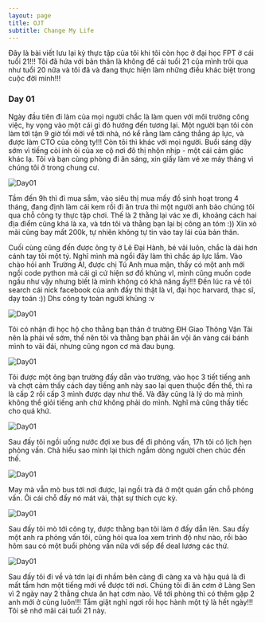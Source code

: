 ```yaml
---
layout: page
title: OJT
subtitle: Change My Life
---
```


Đây là bài viết lưu lại kỳ thực tập của tôi khi tôi còn học ở đại học FPT ở cái tuổi 21!!! Tôi đã hứa với bản thân là không để cái tuổi 21 của mình trôi qua như tuổi 20 nữa và tôi đã và đang thực hiện làm những điều khác biệt trong cuộc đời minh!!!

### Day 01

Ngày đầu tiên đi làm của mọi người chắc là làm quen với môi trường công việc, hy vọng vào một cái gì đó hướng đến tương lại. Một người bạn tôi còn làm tới tận 9 giờ tối mới về tới nhà, nó kể rằng làm căng thẳng áp lực, và được làm CTO của công ty!!! Còn tôi thì khác với mọi người. Buổi sáng dậy sớm vì tiếng còi inh ỏi của xe cộ nơi đô thị nhộn nhịp - một cái cảm giác khác lạ. Tôi và bạn cùng phòng đi ăn sáng, xin giấy làm vé xe máy tháng vì chúng tôi ở trong chung cư.

![Day01](/assets/img/day01-1.jpg)

Tầm đến 9h thì đi mua sắm, vào siêu thị mua mấy đồ sinh hoạt trong 4 tháng, đang định làm cái kem rồi đi ăn trưa thì một người anh bảo chúng tôi qua chỗ công ty thực tập chơi. Thế là 2 thằng lại vác xe đi, khoảng cách hai địa điểm cũng khá là xa, và tdn tôi và thằng bạn lại bị công an tóm :)) Xin xỏ mãi cũng bay mất 200k, tự nhiên không tự tin vào tay lái của bản thân.

Cuối cùng cũng đến được ông ty ở Lê Đại Hành, bé vãi luôn, chắc là dài hơn cánh tay tôi một tý. Nghĩ mình mà ngồi đây làm thì chắc áp lực lắm. Vào chào hỏi anh Trường AI, được chị Tú Anh mua mận, thấy có một anh mới ngồi code python mà cái gì cứ hiện sơ đồ khủng vl, mình cũng muốn code ngầu như vậy  nhưng biết là mình không có khả năng ấy!!! Đến lúc ra về tôi search cái nick facebook của anh đấy thì thật là vl, đại học harvard, thạc sĩ, dạy toán :)) Dhs công ty toàn người khủng :v

![Day01](/assets/img/day01-2.jpg)

Tôi có nhận đi học hộ cho thằng bạn thân ở trường ĐH Giao Thông Vận Tải nên là phải về sớm, thế nên tôi và thằng bạn phải ăn vội ăn vàng cái bánh mình to vãi đái, nhưng cũng ngon cơ mà đau bụng.

![Day01](/assets/img/day01-4.jpg)

Tôi được một ông bạn trường đấy dẫn vào trường, vào học 3 tiết tiếng anh và chợt cảm thấy cách dạy tiếng anh này sao lại quen thuộc đến thế, thì ra là cấp 2 rồi cấp 3 mình được dạy như thế. Và đây cũng là lý do mà mình không thể giỏi tiếng anh chứ không phải do mình. Nghĩ mà cũng thấy tiếc cho quá khứ.

![Day01](/assets/img/day01-3.jpg)

Sau đấy tôi ngồi uống nước đợi xe bus để đi phỏng vấn, 17h tôi có lịch hẹn phỏng vấn. Chả hiểu sao mình lại thích ngắm dòng người chen chúc đến thế. 

![Day01](/assets/img/day01-5.jpg)

May mà vẫn mò bus tới nơi được, lại ngồi trà đá ở một quán gần chỗ phỏng vấn. Ôi cái chỗ đấy nó mát vãi, thật sự thích cực kỳ.

![Day01](/assets/img/day01-6.jpg)

Sau đấy tôi mò tới công ty, được thằng bạn tôi làm ở đấy dẫn lên. Sau đấy một anh ra phỏng vấn tôi, cũng hỏi qua loa xem trình độ như nào, rồi bảo hôm sau có một buổi phỏng vấn nữa với sếp để deal lương các thứ.

![Day01](/assets/img/day01-7.jpg)

Sau đấy tôi đi về và tdn lại đi nhầm bên càng đi càng xa và hậu quả là đi mất tầm hơn một tiếng mới về được tới nơi. Chúng tôi đi ăn cơm ở Làng Sen vì 2 ngày nay 2 thằng chưa ăn hạt cơm nào. Về tới phòng thì có thêm gặp 2 anh mới ở cùng luôn!!! Tắm giặt nghỉ ngơi rồi học hành một tý là hết ngày!!! Tôi sẽ nhớ mãi cái tuổi 21 này.

